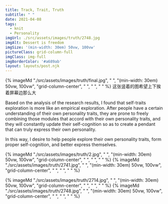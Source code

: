 ```yaml
---
title: Track, Trait, Truth
subtitle: " "
date: 2021-04-08
tags:
  - knit
  - Personality
imgUrl: ./src/assets/images/truth/2748.jpg
imgAlt: Dessert is freedom
imgSize: '(min-width: 30em) 50vw, 100vw'
pictureClass: grid-column-full
imgClass: img-full
imgBorderColor: '#a689ab'
layout: layouts/post.njk
---
```


{% imageMd "./src/assets/images/truth/final.jpg", " ", "(min-width: 30em) 50vw, 100vw", "grid-column-center", " ", " ", " " %} 这张竖着的图希望上下挨着屏幕边那么大

Based on the analysis of the research results, I found that self-traits exploration is more like an empirical exploration. After people have a certain understanding of their own personality traits, they are prone to freely combining those modules that accord with their own personality traits, and they will constantly update their self-cognition so as to create a pendant that can truly express their own personality.

In this way, I desire to help people explore their own personality traits, form proper self-cognition, and better express
themselves.

{% imageMd "./src/assets/images/truth/2.jpg", " ", "(min-width: 30em) 50vw, 100vw", "grid-column-center", " ", " ", " " %}
{% imageMd "./src/assets/images/truth/2741.jpg", " ", "(min-width: 30em) 50vw, 100vw", "grid-column-center", " ", " ", " " %}

{% imageMd "./src/assets/images/truth/2714.jpg", " ", "(min-width: 30em) 50vw, 100vw", "grid-column-center", " ", " ", " " %}
{% imageMd "./src/assets/images/truth/2748.jpg", " ", "(min-width: 30em) 50vw, 100vw", "grid-column-center", " ", " ", " " %}
